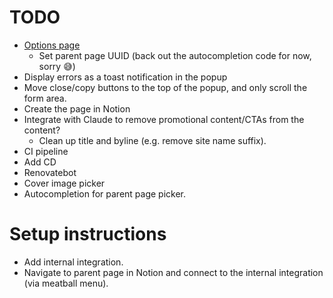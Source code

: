 # TODO

- [Options page](https://developer.mozilla.org/en-US/docs/Mozilla/Add-ons/WebExtensions/user_interface/Options_pages)
  - Set parent page UUID (back out the autocompletion code for now, sorry 😅)
- Display errors as a toast notification in the popup
- Move close/copy buttons to the top of the popup, and only scroll the form area.
- Create the page in Notion
- Integrate with Claude to remove promotional content/CTAs from the content?
  - Clean up title and byline (e.g. remove site name suffix).
- CI pipeline
- Add CD
- Renovatebot
- Cover image picker
- Autocompletion for parent page picker.

# Setup instructions

- Add internal integration.
- Navigate to parent page in Notion and connect to the internal integration (via meatball menu).
